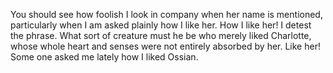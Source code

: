 You should see how foolish I look in company when her name is mentioned, particularly when I am asked plainly how I like her. How I like her! I detest the phrase. What sort of creature must he be who merely liked Charlotte, whose whole heart and senses were not entirely absorbed by her. Like her! Some one asked me lately how I liked Ossian.